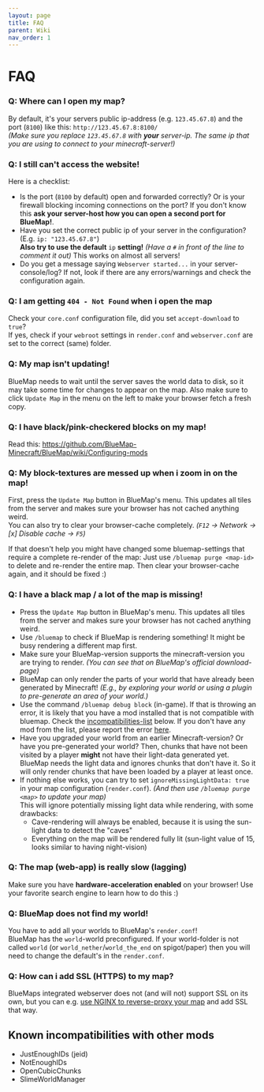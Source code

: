 ```yaml
---
layout: page
title: FAQ
parent: Wiki
nav_order: 1
---
```


# FAQ

### Q: Where can I open my map?
By default, it's your servers public ip-address (e.g. `123.45.67.8`) and the port (`8100`) like this: `http://123.45.67.8:8100/`<br>
*(Make sure you replace `123.45.67.8` with **your** server-ip. The same ip that you are using to connect to your minecraft-server!)*

### Q: I still can't access the website!
Here is a checklist:
- Is the port (`8100` by default) open and forwarded correctly? Or is your firewall blocking incoming connections 
  on the port? If you don't know this **ask your server-host how you can open a second port for BlueMap!**.
- Have you set the correct public ip of your server in the configuration? (E.g. `ip: "123.45.67.8"`)<br>
  **Also try to use the default** `ip` **setting!** *(Have a `#` in front of the line to comment it out)*
  This works on almost all servers!
- Do you get a message saying `Webserver started...` in your server-console/log? If not, look if there are any 
  errors/warnings and check the configuration again.

### Q: I am getting `404 - Not Found` when i open the map
Check your `core.conf` configuration file, did you set `accept-download` to `true`?<br>
If yes, check if your `webroot` settings in `render.conf` and `webserver.conf` are set to the correct (same) folder.

### Q: My map isn't updating!
BlueMap needs to wait until the server saves the world data to disk, so it may take some time for changes to appear 
on the map. Also make sure to click `Update Map` in the menu on the left to make your browser fetch a fresh copy.

### Q: I have black/pink-checkered blocks on my map!
Read this: https://github.com/BlueMap-Minecraft/BlueMap/wiki/Configuring-mods

### Q: My block-textures are messed up when i zoom in on the map!
First, press the `Update Map` button in BlueMap's menu. This updates all tiles from the server and makes sure 
your browser has not cached anything weird.<br>
You can also try to clear your browser-cache completely. *(`F12` -> Network -> [x] Disable cache -> `F5`)*

If that doesn't help you might have changed some bluemap-settings that require a complete re-render of the map:
Just use `/bluemap purge <map-id>` to delete and re-render the entire map. Then clear your browser-cache again,
and it should be fixed :)

### Q: I have a black map / a lot of the map is missing!
- Press the `Update Map` button in BlueMap's menu. This updates all tiles from the server and makes sure your 
  browser has not cached anything weird.
- Use `/bluemap` to check if BlueMap is rendering something! It might be busy rendering a different map first.
- Make sure your BlueMap-version supports the minecraft-version you are trying to render. *(You can see that on 
  BlueMap's official download-page)*
- BlueMap can only render the parts of your world that have already been generated by Minecraft! *(E.g., by exploring
  your world or using a plugin to pre-generate an area of your world.)*
- Use the command `/bluemap debug block` (in-game). If that is throwing an error, it is likely that you have a mod 
  installed that is not compatible with bluemap. 
  Check the [incompatibilities-list](#known-incompatibilities-with-other-mods) below. 
  If you don't have any mod from the list, please report the error
  [here](https://github.com/BlueMap-Minecraft/BlueMap/issues).
- Have you upgraded your world from an earlier Minecraft-version? Or have you pre-generated your world? 
  Then, chunks that have not been visited by a player **might** not have their light-data generated yet. 
  BlueMap needs the light data and ignores chunks that don't have it. 
  So it will only render chunks that have been loaded by a player at least once.
- If nothing else works, you can try to set `ignoreMissingLightData: true` in your 
  map configuration (`render.conf`). *(And then use `/bluemap purge <map>` to update your map)*<br>
  This will ignore potentially missing light data while rendering, with some drawbacks:
    - Cave-rendering will always be enabled, because it is using the sun-light data to detect the "caves"
    - Everything on the map will be rendered fully lit (sun-light value of 15, looks similar to having night-vision)

### Q: The map (web-app) is really slow (lagging)
Make sure you have **hardware-acceleration enabled** on your browser! 
Use your favorite search engine to learn how to do this :)

### Q: BlueMap does not find my world!
You have to add all your worlds to BlueMap's `render.conf`!<br>
BlueMap has the `world`-world preconfigured. If your world-folder is not called `world` 
(or `world_nether`/`world_the_end` on spigot/paper) then you will need to change the default's in the `render.conf`.

### Q: How can i add SSL (HTTPS) to my map?
BlueMaps integrated webserver does not (and will not) support SSL on its own, 
but you can e.g. [use NGINX to reverse-proxy your map]({{site.baseurl}}/wiki/webserver/NginxProxy.html) 
and add SSL that way.

## Known incompatibilities with other mods
- JustEnoughIDs (jeid)
- NotEnoughIDs
- OpenCubicChunks
- SlimeWorldManager
